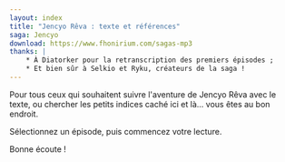 ```yaml
---
layout: index
title: "Jencyo Rêva : texte et références"
saga: Jencyo
download: https://www.fhonirium.com/sagas-mp3
thanks: |
    * À Diatorker pour la retranscription des premiers épisodes ;
    * Et bien sûr à Selkio et Ryku, créateurs de la saga !
---
```


Pour tous ceux qui souhaitent suivre l'aventure de Jencyo Rêva avec le texte, ou chercher les petits indices caché ici et là... vous êtes au bon endroit.

Sélectionnez un épisode, puis commencez votre lecture.

Bonne écoute !
